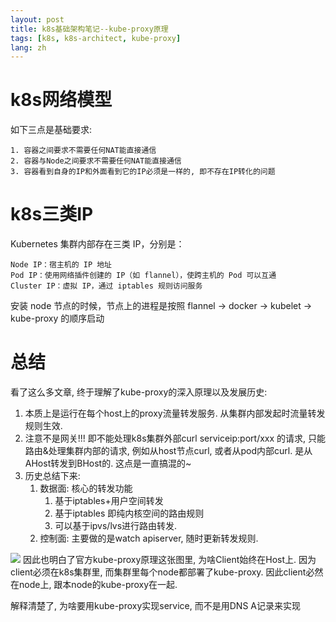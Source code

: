 ```yaml
---
layout: post
title: k8s基础架构笔记--kube-proxy原理
tags: [k8s, k8s-architect, kube-proxy]
lang: zh
---
```

# k8s网络模型

如下三点是基础要求: 
```
1. 容器之间要求不需要任何NAT能直接通信
2. 容器与Node之间要求不需要任何NAT能直接通信
3. 容器看到自身的IP和外面看到它的IP必须是一样的, 即不存在IP转化的问题
```

# k8s三类IP
Kubernetes 集群内部存在三类 IP，分别是：

```shell
Node IP：宿主机的 IP 地址
Pod IP：使用网络插件创建的 IP（如 flannel），使跨主机的 Pod 可以互通
Cluster IP：虚拟 IP，通过 iptables 规则访问服务
```
安装 node 节点的时候，节点上的进程是按照 flannel -> docker -> kubelet -> kube-proxy 的顺序启动

# 总结
看了这么多文章, 终于理解了kube-proxy的深入原理以及发展历史:
1. 本质上是运行在每个host上的proxy流量转发服务. 从集群内部发起时流量转发规则生效.
2. 注意不是网关!!! 即不能处理k8s集群外部curl serviceip:port/xxx 的请求, 只能路由&处理集群内部的请求, 例如从host节点curl, 或者从pod内部curl. 是从AHost转发到BHost的. 这点是一直搞混的~
3. 历史总结下来:
    1. 数据面: 核心的转发功能
        1. 基于iptables+用户空间转发
        2. 基于iptables 即纯内核空间的路由规则
        3. 可以基于ipvs/lvs进行路由转发.
    2. 控制面: 主要做的是watch apiserver, 随时更新转发规则.

![](https://davywalker-bucket.oss-cn-shanghai.aliyuncs.com/img/202208071218047.png)
因此也明白了官方kube-proxy原理这张图里, 为啥Client始终在Host上. 
因为client必须在k8s集群里, 而集群里每个node都部署了kube-proxy. 因此client必然在node上, 跟本node的kube-proxy在一起.

解释清楚了, 为啥要用kube-proxy实现service, 而不是用DNS A记录来实现



